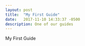 ```yaml
---
layout: post
title:  "My First Guide"
date:   2017-11-10 14:33:37 -0500
description: One of our guides
---
```

My First Guide
